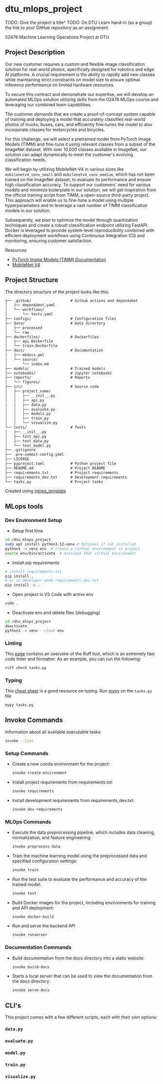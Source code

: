 # dtu_mlops_project
TODO: Give the project a title^
TODO: On DTU Learn hand-in (as a group) the link to your GitHub repository as an assignment

02476 Machine Learning Operations Project at DTU

## Project Description
Our new customer requires a custom and flexible image classification solution for real-world photos, specifically designed for robotics and edge AI platforms. A crucial requirement is the ability to rapidly add new classes while maintaining strict constraints on model size to ensure optimal inference performance on limited hardware resources. 

To secure this contract and demonstrate our expertise, we will develop an automated MLOps solution utilizing skills from the 02476 MLOps course and leveraging our combined team capabilities. 

The customer demands that we create a proof-of-concept system capable of training and deploying a model that accurately classifies real-world photos of trucks, buses, cars, and efficiently fine-tunes the model to also incorporate classes for motorcycles and bicycles. 

For this challenge, we will select a pretrained model from PyTorch Image Models (TIMM) and fine-tune it using relevant classes from a subset of the ImageNet dataset. With over 10,000 classes available in ImageNet, our solution can adapt dynamically to meet the customer's evolving classification needs. 

We will begin by utilizing MobileNet-V4 in various sizes like `mobilenetv4_conv_small` and `mobilenetv4_conv_medium`, which has not been trained on the ImageNet dataset, to evaluate its performance and ensure high classification accuracy. 
To support our customers' need for various models and minimize boilerplate in our solution, we will get inspiration from the official training script from TIMM, a open-source third-party project. This approach will enable us to fine-tune a model using multiple hyperparameters and to leverage a vast number of TIMM classification models in our solution.

Subsequently, we plan to optimize the model through quantization techniques and create a robust classification endpoint utilizing FastAPI. Docker is leveraged to provide system-level reproducibility combined with efficient deployment workflows using Continuous Integration (CI) and monitoring, ensuring customer satisfaction.

Resources:
- [PyTorch Image Models (TIMM) Documentation](https://github.com/huggingface/pytorch-image-models?tab=readme-ov-file#getting-started-documentation)
- [MobileNet-V4](https://huggingface.co/blog/rwightman/mobilenetv4)

## Project Structure

The directory structure of the project looks like this:
```txt
├── .github/                  # Github actions and dependabot
│   ├── dependabot.yaml
│   └── workflows/
│       └── tests.yaml
├── configs/                  # Configuration files
├── data/                     # Data directory
│   ├── processed
│   └── raw
├── dockerfiles/              # Dockerfiles
│   ├── api.Dockerfile
│   └── train.Dockerfile
├── docs/                     # Documentation
│   ├── mkdocs.yml
│   └── source/
│       └── index.md
├── models/                   # Trained models
├── notebooks/                # Jupyter notebooks
├── reports/                  # Reports
│   └── figures/
├── src/                      # Source code
│   ├── project_name/
│   │   ├── __init__.py
│   │   ├── api.py
│   │   ├── data.py
│   │   ├── evaluate.py
│   │   ├── models.py
│   │   ├── train.py
│   │   └── visualize.py
└── tests/                    # Tests
│   ├── __init__.py
│   ├── test_api.py
│   ├── test_data.py
│   └── test_model.py
├── .gitignore
├── .pre-commit-config.yaml
├── LICENSE
├── pyproject.toml            # Python project file
├── README.md                 # Project README
├── requirements.txt          # Project requirements
├── requirements_dev.txt      # Development requirements
└── tasks.py                  # Project tasks
```

Created using [mlops_template](https://github.com/SkafteNicki/mlops_template)


## MLops tools

### Dev Environment Setup
- Setup first time
```bash
cd /dtu_mlops_project 
sudo apt install python3.12-venv # Optional if not installed
python3 -m venv env  # create a virtual environment in project
source env/bin/activate  # activate that virtual environment
```

- Install pip requirements
```bash
# install requirements.txt
pip install .
# or in developer mode requirements_dev.txt
pip install -e .
```

- Open project in VS Code with active env
```bash
code .
```

- Deactivate env and delete files (debugging)
```bash
cd /dtu_mlops_project
deactivate
python3 -m venv --clear env
```
### Linting

This [page](https://docs.astral.sh/ruff/) contains an overview of the Ruff tool, which is an extremely fast code linter and formatter. As an example, you can run the following:

```bash
ruff check tasks.py
```

### Typing
This [cheat sheet](https://mypy.readthedocs.io/en/stable/cheat_sheet_py3.html) is a good resource on typing. Run [mypy](https://mypy.readthedocs.io/en/stable/index.html) on the `tasks.py` file
```bash
mypy tasks.py
```

## Invoke Commands
Information about all available executable tasks:
 ```bash
 invoke --list
 ```

### Setup Commands
- Create a new conda environment for the project:
    ```bash
    invoke create-environment
    ```

- Install project requirements from requirements.txt:
    ```bash
    invoke requirements
    ```

- Install development requirements from requirements_dev.txt:
    ```bash
    invoke dev-requirements
    ```

### MLOps Commands
- Execute the data preprocessing pipeline, which includes data cleaning, normalization, and feature engineering:
    ```bash
    invoke preprocess-data
    ```

- Train the machine learning model using the preprocessed data and specified configuration settings:
    ```bash
    invoke train
    ```

- Run the test suite to evaluate the performance and accuracy of the trained model:
    ```bash
    invoke test
    ```

- Build Docker images for the project, including environments for training and API deployment:
    ```bash
    invoke docker-build
    ```

- Run and serve the backend API
    ```bash
    invoke runserver
    ```

### Documentation Commands
-  Build documentation from the docs directory into a static website:
    ```bash 
    invoke build-docs
    ```

- Starts a local server that can be used to view the documentation from the docs directory:
    ```bash
    invoke serve-docs
    ```

## CLI's

This project comes with a few different scripts, each with their own options:

### `data.py`

### `evaluate.py`

### `model.py`

### `train.py`

### `visualize.py`
